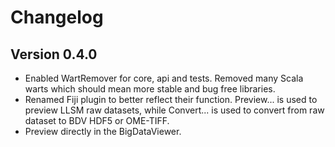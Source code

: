 # Changelog

## Version 0.4.0

* Enabled WartRemover for core, api and tests. Removed many Scala warts which
    should mean more stable and bug free libraries.
* Renamed Fiji plugin to better reflect their function. Preview... is used to
    preview LLSM raw datasets, while Convert... is used to convert from raw
    dataset to BDV HDF5 or OME-TIFF.
* Preview directly in the BigDataViewer.
